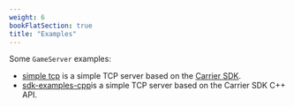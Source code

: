 ```yaml
---
weight: 6
bookFlatSection: true
title: "Examples"
---
```


Some `GameServer` examples:

* [simple tcp](https://github.com/ocgi/sdk-examples/tree/master/simple-tcp) is a simple TCP server based on the [Carrier SDK](https://github.com/ocgi/carrier-sdk).
* [sdk-examples-cpp](https://github.com/ocgi/sdk-examples-cpp)is a simple TCP server based on the Carrier SDK C++ API.